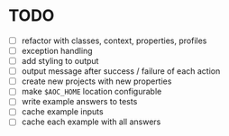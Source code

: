 # TODO

* [ ] refactor with classes, context, properties, profiles
* [ ] exception handling
* [ ] add styling to output
* [ ] output message after success / failure of each action
* [ ] create new projects with new properties
* [ ] make `$AOC_HOME` location configurable
* [ ] write example answers to tests
* [ ] cache example inputs
* [ ] cache each example with all answers

